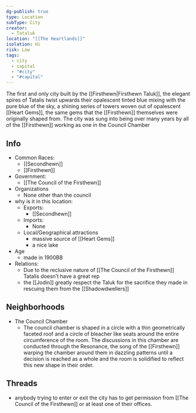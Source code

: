 ```yaml
---
dg-publish: true
type: Location
subType: City
creator:
  - Tataluk
location: "[[The Heartlands]]"
isolation: Hi
risk: Low
tags:
  - city
  - capital
  - "#city"
  - "#capital"
---
```

The first and only city built by the [[Firsthewn|Firsthewn Taluk]], the elegant spires of Tatalis twist upwards their opalescent tinted blue mixing with the pure blue of the sky, a shining series of towers woven out of opalescent [[Heart Gems]], the same gems that the [[Firsthewn]] themselves were originally shaped from. The city was sung into being over many years by all of the [[Firsthewn]] working as one in the Council Chamber
## Info
- Common Races:
	- [[Secondhewn]]
	- [[Firsthewn]]
- Government:
	- [[The Council of the Firsthewn]]
- Organizations
	- None other than the council
- why is it in this location:
	- Exports:
		- [[Secondhewn]]
	- Imports:
		- None
	- Local/Geographical attractions
		- massive source of [[Heart Gems]]
		- a nice lake
- Age
	- made in 1900BB 
- Relations:
	- Due to the reclusive nature of [[The Council of the Firsthewn]] Tatalis doesn’t have a great rep
	- the [[Jodin]] greatly respect the Taluk for the sacrifice they made in rescuing them from the [[Shadowdwellers]]
	  
## Neighborhoods
-  The Council Chamber
	- The council chamber is shaped in a circle with a thin geometrically faceted roof and a circle of bleacher like seats around the entire circumference of the room. The discussions in this chamber are conducted through the Resonance, the song of the [[Firsthewn]] warping the chamber around them in dazzling patterns until a decision is reached as a whole and the room is solidified to reflect this new shape in their order.
## Threads
- anybody trying to enter or exit the city has to get permission from [[The Council of the Firsthewn]] or at least one of their offices. 